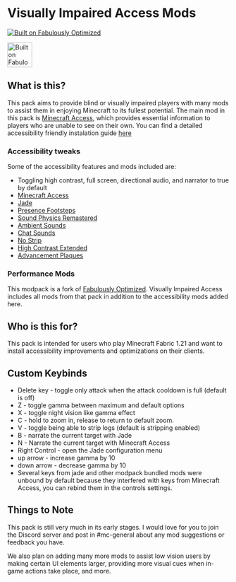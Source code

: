 # Visually Impaired Access Mods

<!-- Markdown -->
[![Built on Fabulously Optimized](https://cdn.jsdelivr.net/npm/@intergrav/devins-badges@3/assets/cozy/built-with/fabulously-optimized_64h.png)](https://download.fo)

<!-- HTML (resizeable) -->
<a href="https://download.fo"><img alt="Built on Fabulously Optimized" height="56" src="https://cdn.jsdelivr.net/npm/@intergrav/devins-badges@3/assets/cozy/built-with/fabulously-optimized_vector.svg"></a>

## What is this?

This pack aims to provide blind or visually impaired players with many mods to assist them in enjoying Minecraft to its fullest potential. The main mod in this pack is [Minecraft Access](https://github.com/khanshoaib3/minecraft-access), which provides essential information to players who are unable to see on their own.
You can find a detailed accessibility friendly instalation guide [here](https://github.com/khanshoaib3/minecraft-access/blob/1.21/docs/setup/modpack.md)

### Accessibility tweaks
Some of the accessibility features and mods included are:
- Toggling high contrast, full screen, directional audio, and narrator to true by default
- [Minecraft Access](https://github.com/khanshoaib3/minecraft-access)
- [Jade](https://modrinth.com/mod/jade)
- [Presence Footsteps](https://modrinth.com/mod/presence-footsteps)
- [Sound Physics Remastered](https://modrinth.com/mod/sound-physics-remastered)
- [Ambient Sounds](https://modrinth.com/mod/ambientsounds)
- [Chat Sounds](https://modrinth.com/mod/chatsounds)
- [No Strip](https://modrinth.com/mod/no-strip)
- [High Contrast Extended](https://modrinth.com/resourcepack/high-contrast-extended)
- [Advancement Plaques](https://modrinth.com/mod/advancement-plaques)

### Performance Mods

This modpack is a fork of [Fabulously Optimized](https://download.fo). Visually Impaired Access includes all mods from that pack in addition to the accessibility mods added here.

## Who is this for?

This pack is intended for users who play Minecraft Fabric 1.21 and want to install accessibility improvements and optimizations on their clients.

## Custom Keybinds

- Delete key - toggle only attack when the attack cooldown is full (default is off)
- Z - toggle gamma between maximum and default options
- X - toggle night vision like gamma effect
- C - hold to zoom in, release to return to default zoom.
- V - toggle being able to strip logs (default is stripping enabled)
- B - narrate the current target with Jade
- N - Narrate the current target with Minecraft Access
- Right Control - open the Jade configuration menu
- up arrow - increase gamma by 10
- down arrow - decrease gamma by 10
- Several keys from jade and other modpack bundled mods were unbound by default because they interfered with keys from Minecraft Access, you can rebind them in the controls settings.

## Things to Note

This pack is still very much in its early stages. I would love for you to join the Discord server and post in #mc-general about any mod suggestions or feedback you have.

We also plan on adding many more mods to assist low vision users by making certain UI elements larger, providing more visual cues when in-game actions take place, and more.
